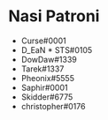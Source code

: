 <!-- TITLE: [PL] Patroni Discord Wiki -->
<!-- SUBTITLE: Ta strona jest w całości poświęcona i zadedykowana naszym kochanym sponsorom, którzy pomagają nam płacić za nasz hosting! Mówiąc szczerze bez waszej pomocy ten projekt nie miałby szansy istnieć, więc zwyczajnie wam dziękujemy! -->

# Nasi Patroni

* Curse#0001
* D_EaN * STS#0105
* DowDaw#1339
* Tarek#1337
* Pheonix#5555
* Saphir#0001
* Skidder#6775
* christopher#0176